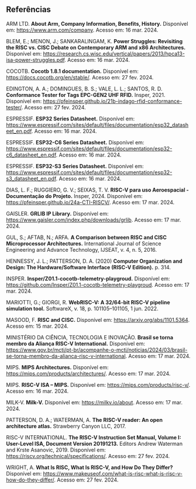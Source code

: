 ## Referências

ARM LTD. **About Arm, Company Information, Benefits, History.** Disponível em:
<https://www.arm.com/company>. Acesso em: 16 mar. 2024.

BLEM, E.; MENON, J.; SANKARALINGAM, K. **Power Struggles: Revisiting the RISC vs. CISC Debate on Contemporary ARM and x86 Architectures.** Disponível em:
<https://research.cs.wisc.edu/vertical/papers/2013/hpca13-isa-power-struggles.pdf>.
Acesso em: 16 mar. 2024.

COCOTB. **Cocotb 1.8.1 documentation.** Disponível em:
<https://docs.cocotb.org/en/stable/>. Acesso em: 27 fev. 2024.

EDINGTON, A. A.; DOMINGUES, B. S.; VALE, L. L.; SANTOS, R. D. **Conformance Tester for Tags EPC-GEN2 UHF RFID.**
Insper, 2021. Disponível em:
<https://pfeinsper.github.io/21b-indago-rfid-conformance-tester/>. Acesso em: 27
fev. 2024.

ESPRESSIF. **ESP32 Series Datasheet.** Disponível em:
<https://www.espressif.com/sites/default/files/documentation/esp32_datasheet_en.pdf>.
Acesso em: 16 mar. 2024.

ESPRESSIF. **ESP32-C6 Series Datasheet.** Disponível em:
<https://www.espressif.com/sites/default/files/documentation/esp32-c6_datasheet_en.pdf>.
Acesso em: 16 mar. 2024.

ESPRESSIF. **ESP32-S3 Series Datasheet.** Disponível em:
<https://www.espressif.com/sites/default/files/documentation/esp32-s3_datasheet_en.pdf>.
Acesso em: 16 mar. 2024.

DIAS, L. F.; RUGGIERO, G. V.; SEIXAS, T. V. **RISC-V para uso Aeroespacial - Documentação do Projeto.** 
Insper, 2024. Disponível em:
<https://pfeinsper.github.io/24a-CTI-RISCV/>. Acesso em: 17 mar. 2024.

GAISLER. **GRLIB IP Library.** Disponível em:
<https://www.gaisler.com/index.php/downloads/grlib>. Acesso em: 17 mar. 2024.

‌GUL, S.; AFTAB, N.; ARFA. **A Comparison between RISC and CISC Microprocessor Architectures.** 
International Journal of Science Engineering and Advance
Technology, IJSEAT, v. 4, n. 5, 2016.

HENNESSY, J. L.; PATTERSON, D. A. (2020) **Computer Organization and Design: The Hardware/Software Interface (RISC-V Edition).** p. 314.

INSPER. **Insper/Z01.1-cocotb-telemetry-playgroud.** Disponível em:
<https://github.com/Insper/Z01.1-cocotb-telemetry-playgroud>. Acesso em: 17
mar. 2024.

MARIOTTI, G.; GIORGI, R. **WebRISC-V: A 32/64-bit RISC-V pipeline simulation tool.**
SoftwareX, v. 18, p. 101105–101105, 1 jun. 2022.

MASOOD, F. **RISC and CISC.** Disponível em: <https://arxiv.org/abs/1101.5364>.
Acesso em: 15 mar. 2024.

MINISTÉRIO DA CIÊNCIA, TECNOLOGIA E INOVAÇÃO. **Brasil se torna membro da Aliança RISC-V International.** Disponível em:
<https://www.gov.br/mcti/pt-br/acompanhe-o-mcti/noticias/2024/03/brasil-se-torna-membro-da-alianca-risc-v-international>.
Acesso em: 17 mar. 2024.

MIPS. **MIPS Architectures.** Disponível em:
<https://mips.com/products/architectures/>. Acesso em: 17 mar. 2024.

MIPS. **RISC-V ISA – MIPS.** Disponível em: <https://mips.com/products/risc-v/>.
Acesso em: 16 mar. 2024.

MILK-V. **Milk-V.** Disponível em: <https://milkv.io/about>. Acesso em: 17
mar. 2024.

PATTERSON, D. A.; WATERMAN, A. **The RISC-V reader: An open architecture atlas.**
Strawberry Canyon LLC, 2017.

RISC-V INTERNATIONAL. **The RISC-V Instruction Set Manual, Volume I: User-Level ISA, Document Version 20191213.** 
Editors Andrew Waterman and Krste
Asanovic, 2019. Disponível em: https://riscv.org/technical/specifications/.
Acesso em: 27 fev. 2024.

WRIGHT, A. **What Is RISC, What Is RISC-V, and How Do They Differ?** Disponível em:
<https://www.makeuseof.com/what-is-risc-what-is-risc-v-how-do-they-differ/>.
Acesso em: 27 fev. 2024.
